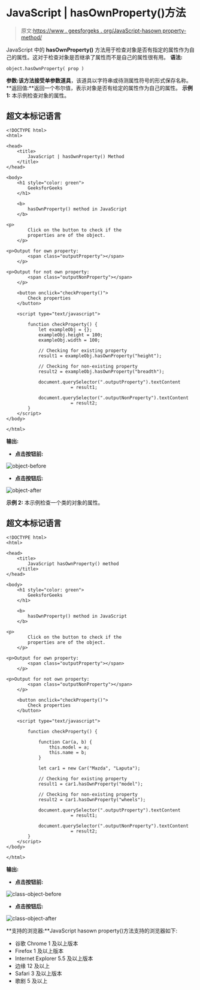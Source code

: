 # JavaScript | hasOwnProperty()方法

> 原文:[https://www . geesforgeks . org/JavaScript-hasown property-method/](https://www.geeksforgeeks.org/javascript-hasownproperty-method/)

JavaScript 中的 **hasOwnProperty()** 方法用于检查对象是否有指定的属性作为自己的属性。这对于检查对象是否继承了属性而不是自己的属性很有用。
**语法:**

```
object.hasOwnProperty( prop )
```

**参数:**该方法接受单参数**道具**，该道具以字符串或待测属性符号的形式保存名称。
**返回值:**返回一个布尔值，表示对象是否有给定的属性作为自己的属性。
**示例 1:** 本示例检查对象的属性。

## 超文本标记语言

```
<!DOCTYPE html>
<html>

<head>
    <title>
        JavaScript | hasOwnProperty() Method
    </title>
</head>

<body>
    <h1 style="color: green">
        GeeksforGeeks
    </h1>

    <b>
        hasOwnProperty() method in JavaScript
    </b>

<p>
        Click on the button to check if the
        properties are of the object.
    </p>

<p>Output for own property:
        <span class="outputProperty"></span>
    </p>

<p>Output for not own property:
        <span class="outputNonProperty"></span>
    </p>

    <button onclick="checkProperty()">
        Check properties
    </button>

    <script type="text/javascript">

        function checkProperty() {
            let exampleObj = {};
            exampleObj.height = 100;
            exampleObj.width = 100;

            // Checking for existing property
            result1 = exampleObj.hasOwnProperty("height");

            // Checking for non-existing property
            result2 = exampleObj.hasOwnProperty("breadth");

            document.querySelector(".outputProperty").textContent
                        = result1;

            document.querySelector(".outputNonProperty").textContent
                        = result2;
        }
    </script>
</body>

</html>
```

**输出:**

*   **点击按钮前:**

![object-before](img/71c381dd511776e2922137db5fec3a0e.png)

*   **点击按钮后:**

![object-after](img/01a8f2d0a396531cad33d7697045f3e8.png)

**示例 2:** 本示例检查一个类的对象的属性。

## 超文本标记语言

```
<!DOCTYPE html>
<html>

<head>
    <title>
        JavaScript hasOwnProperty() method
    </title>
</head>

<body>
    <h1 style="color: green">
        GeeksforGeeks
    </h1>

    <b>
        hasOwnProperty() method in JavaScript
    </b>

<p>
        Click on the button to check if the
        properties are of the object.
    </p>

<p>Output for own property:
        <span class="outputProperty"></span>
    </p>

<p>Output for not own property:
        <span class="outputNonProperty"></span>
    </p>

    <button onclick="checkProperty()">
        Check properties
    </button>

    <script type="text/javascript">

        function checkProperty() {

            function Car(a, b) {
                this.model = a;
                this.name = b;
            }

            let car1 = new Car("Mazda", "Laputa");

            // Checking for existing property
            result1 = car1.hasOwnProperty("model");

            // Checking for non-existing property
            result2 = car1.hasOwnProperty("wheels");

            document.querySelector(".outputProperty").textContent
                        = result1;

            document.querySelector(".outputNonProperty").textContent
                        = result2;
        }
    </script>
</body>

</html>
```

**输出:**

*   **点击按钮前:**

![class-object-before](img/24a7f1f7e109c064d93cfaafe5901fc2.png)

*   **点击按钮后:**

![class-object-after](img/2445b48f1388bd89f33c99bdf0f2714d.png)

**支持的浏览器:**JavaScript hasown property()方法支持的浏览器如下:

*   谷歌 Chrome 1 及以上版本
*   Firefox 1 及以上版本
*   Internet Explorer 5.5 及以上版本
*   边缘 12 及以上
*   Safari 3 及以上版本
*   歌剧 5 及以上